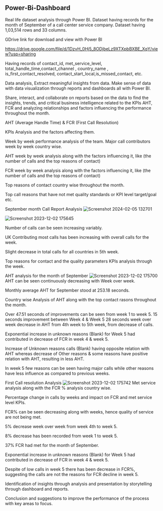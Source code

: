 ## Power-Bi-Dashboard

Real life dataset analysis through Power BI. Dataset having records for the month of September of a call center service company.
Dataset having 1,03,514 rows and 33 columns.

GDrive link for download and view with Power BI

https://drive.google.com/file/d/1DzvH_0Hj5_8ODjbeLz9XTXpbBXBE_XqY/view?usp=sharing

Having records of contact_id, met_service_level, total_handle_time,contact_channel , country_name , is_first_contact_resolved,  contact_start_local,is_missed_contact, etc.

Data analysis, Extract meaningful insights from data. Make sense of data with data visualization through reports and dashboards all with Power BI.

Share, interact, and collaborate on reports based on the data to find the insights, trends, and critical business intelligence related to the KPIs AHT, FCR and analyzing relationships and factors influencing the performance throughout the month.

AHT (Average Handle Time) & FCR (First Call Resolution)

KPIs Analysis and the factors affecting them.

Week by week performance analysis of the team.
Major call contributors week by week country wise.

AHT week by week analysis along with the factors
influencing it, like (the number of calls and the top reasons of
contact)

FCR week by week analysis along with the factors
influencing it, like (the number of calls and the top reasons of
contact)

Top reasons of contact country wise throughout the month.

Top call reasons that have not met quality standards or KPI level target/goal etc.



September month Call Report Analysis
![Screenshot 2024-02-05 132701](https://github.com/RohitJaiswal01/Power-Bi-Dashboard/assets/152694882/6f983d63-2160-443f-8770-745f89ffa6b9)

![Screenshot 2023-12-02 175645](https://github.com/RohitJaiswal01/Power-Bi-Dashboard/assets/152694882/042e1f85-c5b4-4e34-b26d-01d577e8cd40)

Number of calls can be seen increasing variably.

UK Contributing most calls has been increasing with overall calls for the week.

Slight decrease in total calls for all countries in 5th week.

Top reasons for contact and the quality parameters KPIs
analysis through the week.



AHT analysis for the month of September
![Screenshot 2023-12-02 175700](https://github.com/RohitJaiswal01/Power-Bi-Dashboard/assets/152694882/3b4f48c4-4998-41eb-8b0a-fd7112524739)
AHT can be seen continuously decreasing with Week over week.

Monthly average AHT for September stood at 253.18 seconds.

Country wise Analysis of AHT along with the top contact rasons throughout the month. 

Over 47.51 seconds of improvements can be seen from week 1 to week 5. 15 seconds improvement between Week 4 & Week 5
28 seconds week over week decrease in AHT from 4th week to 5th week, from decrease of calls. 

Exponential increase in unknown reasons (Blank) for Week 5 had contributed in decrease of FCR in week 4 & week 5.

Increase of Unknown reasons calls (Blank) having opposite relation with AHT whereas decrease of Other reasons & some reasons have positive relation with AHT, resulting in less AHT.

In week 5  few reasons can be seen having major calls while other reasons have less influence as compared to previous weeks. 


First Call resolution Analysis
![Screenshot 2023-12-02 175742](https://github.com/RohitJaiswal01/Power-Bi-Dashboard/assets/152694882/a809673d-605b-4be2-8430-35e6ea91baf1)
Met service analysis along with the FCR % analysis country wise.

Percentage change in calls by weeks and impact on FCR and met service level KPIs.

FCR% can be seen decreasing along with weeks, hence quality of service are not being met.

5% decrease week over week from week 4th to week 5.

8% decrease has been recorded from week 1 to week 5. 

37% FCR had met for the month of September.  

Exponential increase in unknown reasons (Blank) for Week 5 had contributed in decrease of FCR in week 4 & week 5.

Despite of low calls in week 5 there has been decrease in FCR%, suggesting the calls are not the reasons for FCR decline in week 5. 

Identification of insights through analysis and presentation by storytelling through dashboard and reports.

Conclusion and suggestions to improve the performance of the process with key areas to focus.


